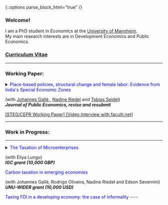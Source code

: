 {::options parse_block_html="true" /}


### Welcome!

I am a PhD student in Economics at the <a href="https://www.vwl.uni-mannheim.de/en/" target="_blank">University of Mannheim</a>. \
My main research interests are in Development Economics and Public Economics.

### <a href="https://danieloverbeck.github.io/OverbeckCVJan23 (5).pdf" target="_blank">Curriculum Vitae</a>

----
### Working Paper:
<details>
  <summary markdown="span"><font color="blue">Place-based policies, structural change and female labor: Evidence from India's Special Economic Zones</font>
    
  (with <a href="https://www.mcc-berlin.net/ueber-uns/team/galle-johannes.html" target="_blank"> Johannes Gallé </a> ,  <a href="https://sites.google.com/view/riedeleconomics/welcome" target="_blank">Nadine Riedel</a> and <a href="https://sites.google.com/site/tobiasseideluni/home-1" target="_blank">Tobias Seidel</a>) <br />
  <b> <i>Journal of Public Economics, revise and resubmit </i> </b> </summary>
  
  
  | **Abstract**          |
This paper quantifies the local economic impact of Special Economic Zones (SEZs) that were established in India between 2005-2013. Based on a novel data set that combines
census data on the universe of Indian firms with georeferenced data on SEZs, we find that
SEZs increased manufacturing and service employment with positive spillover effects up to
10km. This employment gain was paralleled by a decline in local agricultural employment,
in particular of women, suggesting that the policy contributed to structural change. We find
no evidence for heterogeneous effects between privately and publicly run SEZs or zones with
different industry denominations. |
 
  </details>
 <a href="https://danieloverbeck.github.io/WP040 GalleOverbeckRiedelSeidel PlaceBasedPoliciesStructuralChangeAndFemaleLabor REVMar23.pdf" target="_blank">[STEG/CEPR Working Paper] </a> 
<a href="https://faculti.net/place-based-policies-structural-change-and-female-labor/" target="_blank">[Video Interview with faculti.net] </a> 
    
  ----

### Work in Progress:

 ----
  
 
<details>
  <summary markdown="span"><font color="blue">The Taxation of Microenterprises</font>
    
  (with Eliya Lungu) <br />
  <b> <i> IGC grant (10,000 GBP) </i> </b> </summary>

  
  
  | **Abstract**          |
We study tax compliance of microenterprises under turnover taxation. Using administrative data on the universe of tax filings from Zambia, we document strong and sharp bunching (i) in strictly dominated regions where firms would be better off by reducing turnover and (ii) at amounts which imply round number tax liabilities. These observations reject predictions from standard models of tax compliance but can be rationalized when interpreting tax payments as outcomes of negotiations between taxpayers and tax collectors, as we show in a simple model of tax reporting. We conduct a survey of more than 500 microenterprises in Zambia and document that discussing tax payments with officials before filing tax returns is a widespread phenomenon, lending support to the negotiation channel. Finally, a randomized lab-in-the-field experiment provides evidence against competing explanations for the observed bunching behavior.|
</details>

  </details>
  <summary markdown="span"><font color="blue">Carbon taxation in emerging economies</font>

  (with Johannes Gallé, Rodrigo Oliveira, Nadine Riedel and Edson Severnini)<br />
  <b> <i> UNU-WIDER grant (10,000 USD) </i> </b> </summary>
  
 </details>
 
   </details>
  <summary markdown="span"><font color="blue">Taxing FDI in a developing economy: the case of informality</font>
    </details>
 ----
